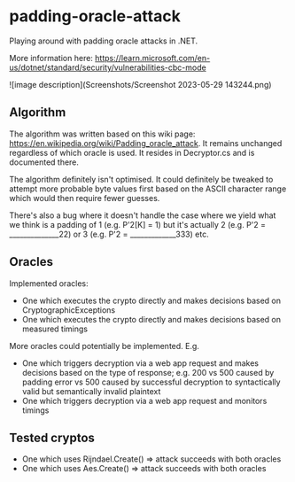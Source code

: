 # padding-oracle-attack

Playing around with padding oracle attacks in .NET.

More information here: https://learn.microsoft.com/en-us/dotnet/standard/security/vulnerabilities-cbc-mode

![image description](Screenshots/Screenshot 2023-05-29 143244.png)

## Algorithm

The algorithm was written based on this wiki page: https://en.wikipedia.org/wiki/Padding_oracle_attack. It remains unchanged regardless of which
oracle is used. It resides in Decryptor.cs and is documented there.

The algorithm definitely isn't optimised. It could definitely be tweaked to attempt more probable byte values first based on the ASCII character
range which would then require fewer guesses.

There's also a bug where it doesn't handle the case where we yield what we think is a padding of 1
(e.g. P'2[K] = 1) but it's actually 2 (e.g. P'2 = ______________22) or 3 (e.g. P'2 = _____________333) etc.

## Oracles

Implemented oracles:
- One which executes the crypto directly and makes decisions based on CryptographicExceptions
- One which executes the crypto directly and makes decisions based on measured timings

More oracles could potentially be implemented. E.g.
- One which triggers decryption via a web app request and makes decisions based on the type of response; e.g. 200 vs 500 caused by padding error
vs 500 caused by successful decryption to syntactically valid but semantically invalid plaintext
- One which triggers decryption via a web app request and monitors timings

## Tested cryptos

- One which uses Rijndael.Create() => attack succeeds with both oracles
- One which uses Aes.Create() => attack succeeds with both oracles